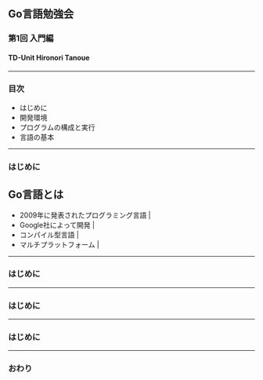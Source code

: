 ## Go言語勉強会
### 第1回 入門編
#### TD-Unit Hironori Tanoue
---
### 目次
- はじめに
- 開発環境
- プログラムの構成と実行
- 言語の基本
---
### はじめに
## Go言語とは
- 2009年に発表されたプログラミング言語 |
- Google社によって開発 |
- コンパイル型言語 |
- マルチプラットフォーム |
---
### はじめに
---
### はじめに
---
### はじめに
---
### おわり
